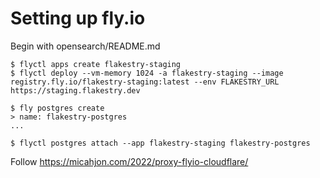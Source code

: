 # Setting up fly.io

Begin with opensearch/README.md

```
$ flyctl apps create flakestry-staging
$ flyctl deploy --vm-memory 1024 -a flakestry-staging --image registry.fly.io/flakestry-staging:latest --env FLAKESTRY_URL https://staging.flakestry.dev

$ fly postgres create
> name: flakestry-postgres
...

$ flyctl postgres attach --app flakestry-staging flakestry-postgres
```

Follow https://micahjon.com/2022/proxy-flyio-cloudflare/